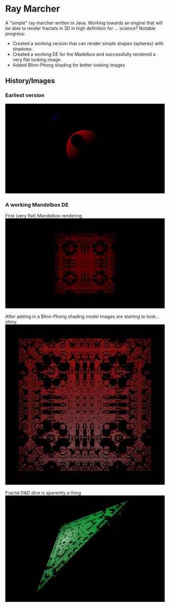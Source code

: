 # Ray Marcher
 A "simple" ray marcher written in Java. Working towards an engine that will be able to render fractals in 3D in high definition for ... science?
 Notable progress:
 - Created a working version that can render simple shapes (spheres) with shadows.
 - Created a working DE for the Madelbox and successfully rendered a very flat looking image.
 - Added Blinn-Phong shading for better looking images

## History/Images
### Earliest version
![first_image](/res/Image1.png)

### A working Mandelbox DE
First (very flat) Mandelbox rendering.
![first_fractal](/res/Image2.png)

After adding in a Blinn-Phong shading model images are starting to look... shiny.
![shaded](/res/blinn-phong.png)

Fractal D&D dice is aparently a thing
![tetra](/res/tetra.png)
